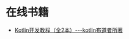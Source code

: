 
# 在线书籍
* [Kotlin开发教程（全2本）---kotlin布道者所著](https://weread.qq.com/web/reader/f4c32d5071ef4cbcf4c7868)
